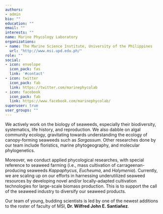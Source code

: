 ```yaml
---
authors:
- admin
bio: ""
education: ""
email: ""
interests: ""
name: Marine Phycology Laboratory
organizations:
- name: The Marine Science Institute, University of the Philippines
  url: "http://www.msi.upd.edu.ph/"
role: ""
social:
- icon: envelope
  icon_pack: fas
  link: '#contact'
- icon: twitter
  icon_pack: fab
  link: https://twitter.com/marinephycolab
- icon: facebook
  icon_pack: fab
  link: https://www.facebook.com/marinephycolab/
superuser: true
user_groups: ""
---
```


We actively work on the biology of seaweeds, especially their biodiversity, systematics, life history, and reproduction. We also dabble on algal community ecology, gravitating towards understanding the ecology of canopy-forming seaweeds such as *Sargassum*. Other researches done by our team include floristics, marine phytogeography, and molecular phylogenetics.

Moreover, we conduct applied phycological researches, with special reference to seaweed farming (i.e., mass cultivation of carrageenan-producing seaweeds *Kappaphycus*, *Eucheuma*, and *Halymenia*). Currently, we are scaling up on our efforts in harnessing underutilized seaweed resources by developing novel and/or locally-adapted cultivation technologies for large-scale biomass production. This is to support the call of the seaweed industry to diversify our seaweed products.

Our team of young, budding scientists is led by one of the newest additions to the roster of faculty of MSI, **Dr. Wilfred John E. Santiañez**.